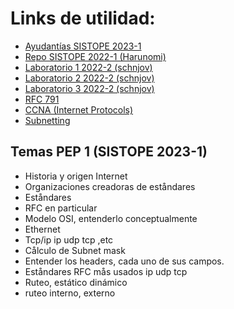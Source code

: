 # Links de utilidad:
- [Ayudantías SISTOPE 2023-1](https://drive.google.com/drive/folders/14DHufDaPvANO7knQ34YIiEyu1D4drl2L?usp=share_link)
- [Repo SISTOPE 2022-1 (Harunomi)](https://github.com/Harunomi/SISTOPE_1_2022)
- [Laboratorio 1 2022-2 (schnjov)](https://github.com/schnjov/Lab1_Sistope)
- [Laboratorio 2 2022-2 (schnjov)](https://github.com/schnjov/Lab2_Sistemas_Operativos)
- [Laboratorio 3 2022-2 (schnjov)](https://github.com/schnjov/Lab3_Sistemas_Operativos)
- [RFC 791](https://tools.ietf.org/html/rfc791)
- [CCNA (Internet Protocols)](https://youtube.com/playlist?list=PLIhvC56v63IJVXv0GJcl9vO5Z6znCVb1P)
- [Subnetting](https://www.youtube.com/watch?v=rs39FWDhzDs)

## Temas PEP 1 (SISTOPE 2023-1)
- Historia y origen Internet
- Organizaciones creadoras de eståndares
- Eståndares
- RFC en particular
- Modelo OSI, entenderlo conceptualmente
- Ethernet
- Tcp/ip ip udp tcp ,etc
- Cålculo de Subnet mask
- Entender los headers, cada uno de sus campos.
- Eståndares RFC mås usados ip udp tcp
- Ruteo, estático dinámico
- ruteo interno, externo